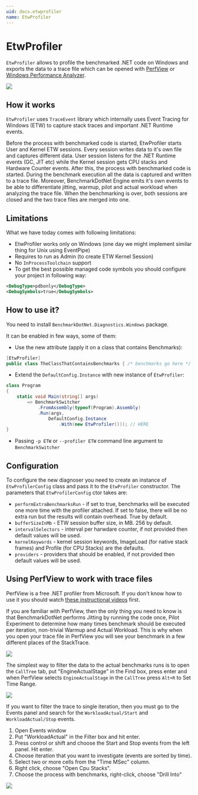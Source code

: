 ```yaml
---
uid: docs.etwprofiler
name: EtwProfiler
---
```


# EtwProfiler

`EtwProfiler` allows to profile the benchmarked .NET code on Windows and exports the data to a trace file which can be opened with [PerfView](https://github.com/Microsoft/perfview) or [Windows Performance Analyzer](https://docs.microsoft.com/en-us/windows-hardware/test/wpt/windows-performance-analyzer).

![](https://adamsitnik.com/images/etwprofiler/flamegraph.png)

## How it works

`EtwProfiler` uses `TraceEvent` library which internally uses Event Tracing for Windows (ETW) to capture stack traces and important .NET Runtime events.

Before the process with benchmarked code is started, EtwProfiler starts User and Kernel ETW sessions. Every session writes data to it's own file and captures different data. User session listens for the .NET Runtime events (GC, JIT etc) while the Kernel session gets CPU stacks and Hardware Counter events. After this, the process with benchmarked code is started. During the benchmark execution all the data is captured and written to a trace file. Moreover, BenchmarkDotNet Engine emits it's own events to be able to differentiate jitting, warmup, pilot and actual workload when analyzing the trace file. When the benchmarking is over, both sessions are closed and the two trace files are merged into one.

## Limitations

What we have today comes with following limitations:

* EtwProfiler works only on Windows (one day we might implement similar thing for Unix using EventPipe)
* Requires to run as Admin (to create ETW Kernel Session)
* No `InProcessToolchain` support 
* To get the best possible managed code symbols you should configure your project in following way:

```xml
<DebugType>pdbonly</DebugType>
<DebugSymbols>true</DebugSymbols>
```

## How to use it?

You need to install `BenchmarkDotNet.Diagnostics.Windows` package.

It can be enabled in few ways, some of them:

* Use the new attribute (apply it on a class that contains Benchmarks):

```cs
[EtwProfiler]
public class TheClassThatContainsBenchmarks { /* benchmarks go here */ }
```

* Extend the `DefaultConfig.Instance` with new instance of `EtwProfiler`:

```cs
class Program
{
    static void Main(string[] args) 
        => BenchmarkSwitcher
            .FromAssembly(typeof(Program).Assembly)
            .Run(args,
                DefaultConfig.Instance
                    .With(new EtwProfiler())); // HERE
}
```

* Passing `-p ETW` or `--profiler ETW` command line argument to `BenchmarkSwitcher`


## Configuration

To configure the new diagnoser you need to create an instance of `EtwProfilerConfig` class and pass it to the `EtwProfiler` constructor. The parameters that `EtwProfilerConfig` ctor takes are:

* `performExtraBenchmarksRun` - if set to true, benchmarks will be executed one more time with the profiler attached. If set to false, there will be no extra run but the results will contain overhead. True by default.
* `bufferSizeInMb` - ETW session buffer size, in MB. 256 by default.
* `intervalSelectors` - interval per harwdare counter, if not provided then default values will be used.
* `kernelKeywords` - kernel session keywords, ImageLoad (for native stack frames) and Profile (for CPU Stacks) are the defaults.
* `providers` - providers that should be enabled, if not provided then default values will be used.

## Using PerfView to work with trace files

PerfView is a free .NET profiler from Microsoft. If you don't know how to use it you should watch [these instructional videos](https://channel9.msdn.com/Series/PerfView-Tutorial) first.

If you are familiar with PerfView, then the only thing you need to know is that BenchmarkDotNet performs Jitting by running the code once, Pilot Experiment to determine how many times benchmark should be executed per iteration, non-trivial Warmup and Actual Workload. This is why when you open your trace file in PerfView you will see your benchmark in a few different places of the StackTrace.

![](https://adamsitnik.com/images/etwprofiler/flamegraph_not_filtered.png)

The simplest way to filter the data to the actual benchmarks runs is to open the `CallTree` tab, put "EngineActualStage" in the Find box, press enter and when PerfView selects `EngineActualStage` in the `CallTree` press `Alt+R` to Set Time Range.

![](https://adamsitnik.com/images/etwprofiler/perfview.gif)

If you want to filter the trace to single iteration, then you must go to the Events panel and search for the `WorkloadActual/Start` and `WorkloadActual/Stop` events.

1. Open Events window
2. Put "WorkloadActual" in the Filter box and hit enter.
3. Press control or shift and choose the Start and Stop events from the left panel. Hit enter.
4. Choose iteration that you want to investigate (events are sorted by time).
5. Select two or more cells from the "Time MSec" column.
6. Right click, choose "Open Cpu Stacks".
7. Choose the process with benchmarks, right-click, choose "Drill Into"

![](https://adamsitnik.com/images/etwprofiler/perfview_events.gif)